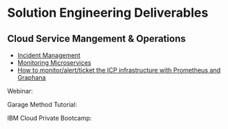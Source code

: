 # Solution Engineering Deliverables

## Cloud Service Mangement & Operations

   - [Incident Management](https://github.com/ibm-cloud-architecture/refarch-cloudnative-csmo/blob/master/doc/Incident_Management_Implementation.md)
   - [Monitoring Microservices](https://github.com/ibm-cloud-architecture/refarch-cloudnative-kubernetes-csmo)
   - [How to monitor/alert/ticket the ICP infrastructure with Prometheus and Graphana](https://github.com/ibm-cloud-architecture/CSMO-ICP)

Webinar:

Garage Method Tutorial:

IBM Cloud Private Bootcamp:
